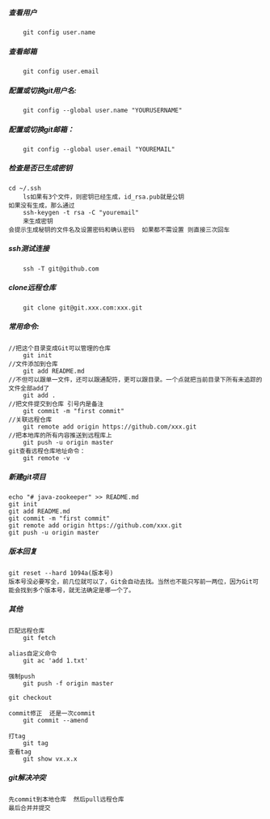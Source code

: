 
##### 查看用户
```
	git config user.name
```

##### 查看邮箱

```
	git config user.email
```

##### 配置或切换git用户名: 

```
	git config --global user.name "YOURUSERNAME"
```

##### 配置或切换git邮箱： 

```
	git config --global user.email "YOUREMAIL"
```

##### 检查是否已生成密钥 

```
cd ~/.ssh
	ls如果有3个文件，则密钥已经生成，id_rsa.pub就是公钥
如果没有生成，那么通过
	ssh-keygen -t rsa -C "youremail"
	来生成密钥
会提示生成秘钥的文件名及设置密码和确认密码  如果都不需设置 则直接三次回车
```
##### ssh测试连接

```
	ssh -T git@github.com
```

##### clone远程仓库

```
	git clone git@git.xxx.com:xxx.git
```

##### 常用命令:

```
//把这个目录变成Git可以管理的仓库
	git init 
//文件添加到仓库
	git add README.md 
//不但可以跟单一文件，还可以跟通配符，更可以跟目录。一个点就把当前目录下所有未追踪的文件全部add了 
	git add . 
//把文件提交到仓库 引号内是备注
	git commit -m "first commit" 
//关联远程仓库
	git remote add origin https://github.com/xxx.git
//把本地库的所有内容推送到远程库上
	git push -u origin master
git查看远程仓库地址命令：
	git remote -v
```

##### 新建git项目

```
echo "# java-zookeeper" >> README.md
git init
git add README.md
git commit -m "first commit"
git remote add origin https://github.com/xxx.git
git push -u origin master
```

##### 版本回复

```
git reset --hard 1094a(版本号)
版本号没必要写全，前几位就可以了，Git会自动去找。当然也不能只写前一两位，因为Git可能会找到多个版本号，就无法确定是哪一个了。
```

##### 其他

```
匹配远程仓库
	git fetch

alias自定义命令
	git ac 'add 1.txt'

强制push
	git push -f origin master

git checkout

commit修正  还是一次commit
	git commit --amend

打tag
	git tag
查看tag
	git show vx.x.x
```

#####  git解决冲突 

```
先commit到本地仓库  然后pull远程仓库
最后合并并提交
```

